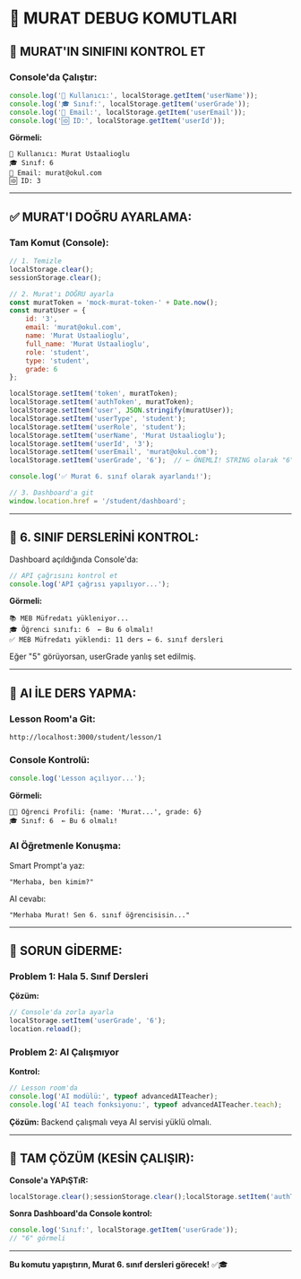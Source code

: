 # 🔧 MURAT DEBUG KOMUTLARI

## 🎯 MURAT'IN SINIFINI KONTROL ET

### **Console'da Çalıştır:**
```javascript
console.log('👤 Kullanıcı:', localStorage.getItem('userName'));
console.log('🎓 Sınıf:', localStorage.getItem('userGrade'));
console.log('📧 Email:', localStorage.getItem('userEmail'));
console.log('🆔 ID:', localStorage.getItem('userId'));
```

**Görmeli:**
```
👤 Kullanıcı: Murat Ustaalioglu
🎓 Sınıf: 6
📧 Email: murat@okul.com
🆔 ID: 3
```

---

## ✅ MURAT'I DOĞRU AYARLAMA:

### **Tam Komut (Console):**
```javascript
// 1. Temizle
localStorage.clear();
sessionStorage.clear();

// 2. Murat'ı DOĞRU ayarla
const muratToken = 'mock-murat-token-' + Date.now();
const muratUser = {
    id: '3',
    email: 'murat@okul.com',
    name: 'Murat Ustaalioglu',
    full_name: 'Murat Ustaalioglu',
    role: 'student',
    type: 'student',
    grade: 6
};

localStorage.setItem('token', muratToken);
localStorage.setItem('authToken', muratToken);
localStorage.setItem('user', JSON.stringify(muratUser));
localStorage.setItem('userType', 'student');
localStorage.setItem('userRole', 'student');
localStorage.setItem('userName', 'Murat Ustaalioglu');
localStorage.setItem('userId', '3');
localStorage.setItem('userEmail', 'murat@okul.com');
localStorage.setItem('userGrade', '6');  // ← ÖNEMLİ! STRING olarak "6"

console.log('✅ Murat 6. sınıf olarak ayarlandı!');

// 3. Dashboard'a git
window.location.href = '/student/dashboard';
```

---

## 🧪 6. SINIF DERSLERİNİ KONTROL:

Dashboard açıldığında Console'da:
```javascript
// API çağrısını kontrol et
console.log('API çağrısı yapılıyor...');
```

**Görmeli:**
```
📚 MEB Müfredatı yükleniyor...
🎓 Öğrenci sınıfı: 6  ← Bu 6 olmalı!
✅ MEB Müfredatı yüklendi: 11 ders ← 6. sınıf dersleri
```

Eğer "5" görüyorsan, userGrade yanlış set edilmiş.

---

## 🤖 AI İLE DERS YAPMA:

### **Lesson Room'a Git:**
```
http://localhost:3000/student/lesson/1
```

### **Console Kontrolü:**
```javascript
console.log('Lesson açılıyor...');
```

**Görmeli:**
```
👨‍🎓 Öğrenci Profili: {name: 'Murat...', grade: 6}
🎓 Sınıf: 6  ← Bu 6 olmalı!
```

### **AI Öğretmenle Konuşma:**

Smart Prompt'a yaz:
```
"Merhaba, ben kimim?"
```

AI cevabı:
```
"Merhaba Murat! Sen 6. sınıf öğrencisisin..."
```

---

## 🎯 SORUN GİDERME:

### **Problem 1: Hala 5. Sınıf Dersleri**

**Çözüm:**
```javascript
// Console'da zorla ayarla
localStorage.setItem('userGrade', '6');
location.reload();
```

### **Problem 2: AI Çalışmıyor**

**Kontrol:**
```javascript
// Lesson room'da
console.log('AI modülü:', typeof advancedAITeacher);
console.log('AI teach fonksiyonu:', typeof advancedAITeacher.teach);
```

**Çözüm:**
Backend çalışmalı veya AI servisi yüklü olmalı.

---

## 🚀 TAM ÇÖZÜM (KESİN ÇALIŞIR):

**Console'a YAPıŞTıR:**
```javascript
localStorage.clear();sessionStorage.clear();localStorage.setItem('authToken','mock-murat-'+Date.now());localStorage.setItem('userType','student');localStorage.setItem('userRole','student');localStorage.setItem('userName','Murat Ustaalioglu');localStorage.setItem('userId','3');localStorage.setItem('userEmail','murat@okul.com');localStorage.setItem('userGrade','6');console.log('✅ Murat 6. sınıf!',localStorage.getItem('userGrade'));window.location.href='/student/dashboard';
```

**Sonra Dashboard'da Console kontrol:**
```javascript
console.log('Sınıf:', localStorage.getItem('userGrade'));
// "6" görmeli
```

---

**Bu komutu yapıştırın, Murat 6. sınıf dersleri görecek!** ✅🎓

